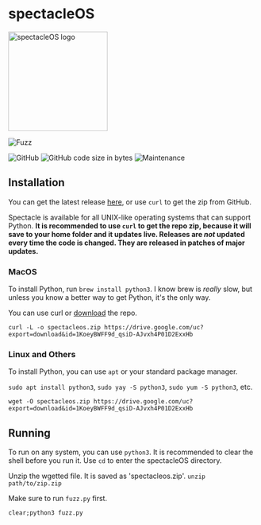 # spectacleOS 
<img src="https://i.ibb.co/3dPytT2/specs.png" alt="spectacleOS logo" width="200">

![Fuzz](https://img.shields.io/badge/spectacleos-The%20lightest%20operating%20system-5993ff?style=for-the-badge)

![GitHub](https://img.shields.io/github/license/aarikpokras/spectacleos) ![GitHub code size in bytes](https://img.shields.io/github/languages/code-size/aarikpokras/spectacleos) ![Maintenance](https://img.shields.io/maintenance/yes/2022)
## Installation
You can get the latest release [here](https://github.com/aarikpokras/spectacleos/releases), or use `curl` to get the zip from GitHub.

Spectacle is available for all UNIX-like operating systems that can support Python.
**It is recommended to use `curl` to get the repo zip, because it will save to your home folder and it updates live. Releases are *not* updated every time the code is changed. They are released in patches of major updates.**
### MacOS
To install Python, run `brew install python3`. I know brew is *really* slow, but unless you know a better way to get Python, it's the only way.

You can use curl or <a href = "https://github.com/aarikpokras/spectacleos/archive/refs/heads/main.zip">download</a> the repo.

`curl -L -o spectacleos.zip https://drive.google.com/uc?export=download&id=1KoeyBWFF9d_qsiD-AJvxh4P01D2ExxHb`
### Linux and Others
To install Python, you can use `apt` or your standard package manager.

`sudo apt install python3`, `sudo yay -S python3`, `sudo yum -S python3`, etc.

`wget -O spectacleos.zip https://drive.google.com/uc?export=download&id=1KoeyBWFF9d_qsiD-AJvxh4P01D2ExxHb`
## Running
To run on any system, you can use `python3`. It is recommended to clear the shell before you run it. Use `cd` to enter the spectacleOS directory.

Unzip the wgetted file. It is saved as 'spectacleos.zip'. `unzip path/to/zip.zip`

Make sure to run `fuzz.py` first.

`clear;python3 fuzz.py`
